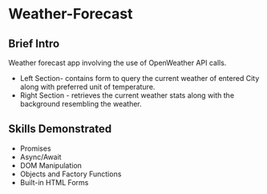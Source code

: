 # Weather-Forecast

## Brief Intro
Weather forecast app involving the use of OpenWeather API calls.
- Left Section- contains form to query the current weather of entered City along with preferred unit of temperature.
- Right Section - retrieves the current weather stats along with the background resembling the weather.


## Skills Demonstrated
- Promises
- Async/Await
- DOM Manipulation
- Objects and Factory Functions
- Built-in HTML Forms